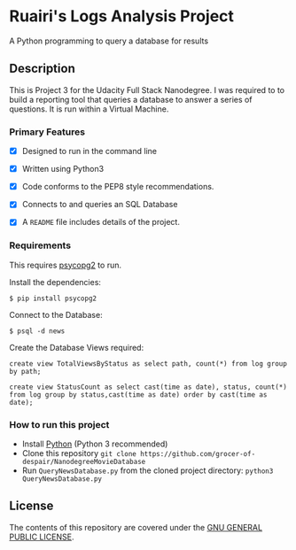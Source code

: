 # Ruairi's Logs Analysis Project
A Python programming to query a database for results

## Description
This is Project 3 for the Udacity Full Stack Nanodegree. I was required to to build a reporting tool that queries a database to answer a series of questions. It is run within a Virtual Machine.

### Primary Features
- [x] Designed to run in the command line
- [x] Written using Python3
- [x] Code conforms to the PEP8 style recommendations.
- [x] Connects to and queries an SQL Database
- [x] A `README` file includes details of the project.


### Requirements
This requires [psycopg2](http://initd.org/psycopg/) to run.

Install the dependencies:

```
$ pip install psycopg2
```

Connect to the Database:
```
$ psql -d news
```
Create the Database Views required:
```
create view TotalViewsByStatus as select path, count(*) from log group by path;

create view StatusCount as select cast(time as date), status, count(*) from log group by status,cast(time as date) order by cast(time as date);

```

### How to run this project
 * Install [Python](https://www.python.org/) (Python 3 recommended)
 * Clone this repository `git clone https://github.com/grocer-of-despair/NanodegreeMovieDatabase`
 * Run `QueryNewsDatabase.py` from the cloned project directory: `python3 QueryNewsDatabase.py`

## License
The contents of this repository are covered under the [GNU GENERAL PUBLIC LICENSE](LICENSE.txt).
